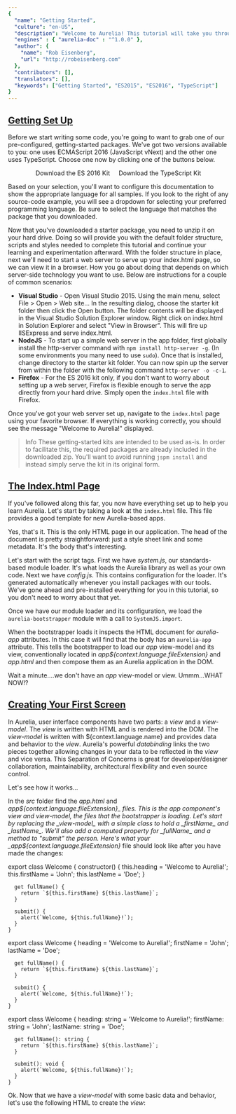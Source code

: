 ```yaml
---
{
  "name": "Getting Started",
  "culture": "en-US",
  "description": "Welcome to Aurelia! This tutorial will take you through creating a simple application using Aurelia and briefly explain its main concepts. We assume you are familiar with JavaScript, HTML, and CSS.",
  "engines" : { "aurelia-doc" : "^1.0.0" },
  "author": {
  	"name": "Rob Eisenberg",
  	"url": "http://robeisenberg.com"
  },
  "contributors": [],
  "translators": [],
  "keywords": ["Getting Started", "ES2015", "ES2016", "TypeScript"]
}
---
```

## [Getting Set Up](aurelia-doc://section/1/version/1.0.0)

Before we start writing some code, you're going to want to grab one of our pre-configured, getting-started packages. We've got two versions available to you: one uses ECMAScript 2016 (JavaScript vNext) and the other one uses TypeScript. Choose one now by clicking one of the buttons below.

<div style="text-align: center;">
  <a class="au-button" href="http://aurelia.io/downloads/kit-es2016.zip" style="text-decoration: none; margin: 32px 8px 42px 8px;" target="_blank">Download the ES 2016 Kit</a>
  <a class="au-button" href="http://aurelia.io/downloads/kit-typescript.zip" style="text-decoration: none; margin: 32px 8px 42px 8px;" target="_blank">Download the TypeScript Kit</a>
</div>

Based on your selection, you'll want to configure this documentation to show the appropriate language for all samples. If you look to the right of any source-code example, you will see a dropdown for selecting your preferred programming language. Be sure to select the language that matches the package that you downloaded.

Now that you've downloaded a starter package, you need to unzip it on your hard drive. Doing so will provide you with the default folder structure, scripts and styles needed to complete this tutorial and continue your learning and experimentation afterward. With the folder structure in place, next we'll need to start a web server to serve up your index.html page, so we can view it in a browser. How you go about doing that depends on which server-side technology you want to use. Below are instructions for a couple of common scenarios:

* **Visual Studio** - Open Visual Studio 2015. Using the main menu, select File > Open > Web site... In the resulting dialog, choose the starter kit folder then click the Open button. The folder contents will be displayed in the Visual Studio Solution Explorer window. Right click on index.html in Solution Explorer and select "View in Browser". This will fire up IISExpress and serve index.html.
* **NodeJS** - To start up a simple web server in the app folder, first globally install the http-server command with `npm install http-server -g`. (In some environments you many need to use `sudo`). Once that is installed, change directory to the starter kit folder. You can now spin up the server from within the folder with the following command `http-server -o -c-1`.
* **Firefox** - For the ES 2016 kit only, if you don't want to worry about setting up a web server, Firefox is flexible enough to serve the app directly from your hard drive. Simply open the `index.html` file with Firefox.

Once you've got your web server set up, navigate to the `index.html` page using your favorite browser. If everything is working correctly, you should see the message "Welcome to Aurelia!" displayed.

> Info
> These getting-started kits are intended to be used as-is. In order to facilitate this, the required packages are already included in the downloaded zip. You'll want to avoid running `jspm install` and instead simply serve the kit in its original form.

## [The Index.html Page](aurelia-doc://section/2/version/1.0.0)

If you've followed along this far, you now have everything set up to help you learn Aurelia. Let's start by taking a look at the `index.html` file. This file provides a good template for new Aurelia-based apps.

<code-listing heading="index.html">
  <source-code lang="HTML">
    <!doctype html>
    <html>
      <head>
        <title>Aurelia</title>
        <link rel="stylesheet" href="styles/styles.css">
        <meta name="viewport" content="width=device-width, initial-scale=1">
      </head>
      <body aurelia-app>
        <script src="jspm_packages/system.js"></script>
        <script src="config.js"></script>
        <script>
          SystemJS.import('aurelia-bootstrapper');
        </script>
      </body>
    </html>
  </source-code>
</code-listing>

Yes, that's it. This is the only HTML page in our application. The head of the document is pretty straightforward: just a style sheet link and some metadata. It's the body that's interesting.

Let's start with the script tags. First we have _system.js_, our standards-based module loader. It's what loads the Aurelia library as well as your own code. Next we have _config.js_. This contains configuration for the loader. It's generated automatically whenever you install packages with our tools. We've gone ahead and pre-installed everything for you in this tutorial, so you don't need to worry about that yet.

Once we have our module loader and its configuration, we load the `aurelia-bootstrapper` module with a call to `SystemJS.import`.

When the bootstrapper loads it inspects the HTML document for _aurelia-app_ attributes. In this case it will find that the body has an `aurelia-app` attribute. This tells the bootstrapper to load our _app_ view-model and its view, conventionally located in _app${context.language.fileExtension}_ and _app.html_ and then compose them as an Aurelia application in the DOM.

Wait a minute....we don't have an _app_ view-model or view. Ummm...WHAT NOW!?

## [Creating Your First Screen](aurelia-doc://section/3/version/1.0.0)

In Aurelia, user interface components have two parts: a _view_ and a _view-model_. The _view_ is written with HTML and is rendered into the DOM. The _view-model_ is written with ${context.language.name} and provides data and behavior to the _view_. Aurelia's powerful _databinding_ links the two pieces together allowing changes in your data to be reflected in the _view_ and vice versa. This Separation of Concerns is great for developer/designer collaboration, maintainability, architectural flexibility and even source control.

Let's see how it works...

In the _src_ folder find the _app.html_ and _app${context.language.fileExtension}_ files. This is the app component's view and view-model, the files that the bootstrapper is loading. Let's start by replacing the _view-model_ with a simple class to hold a _firstName_ and _lastName_. We'll also add a computed property for _fullName_ and a method to "submit" the person. Here's what your _app${context.language.fileExtension}_ file should look like after you have made the changes:

<code-listing heading="app${context.language.fileExtension}">
  <source-code lang="ES 2015">
    export class Welcome {
      constructor() {
        this.heading = 'Welcome to Aurelia!';
        this.firstName = 'John';
        this.lastName = 'Doe';
      }

      get fullName() {
        return `${this.firstName} ${this.lastName}`;
      }

      submit() {
        alert(`Welcome, ${this.fullName}!`);
      }
    }
  </source-code>
  <source-code lang="ES 2016">
    export class Welcome {
      heading = 'Welcome to Aurelia!';
      firstName = 'John';
      lastName = 'Doe';

      get fullName() {
        return `${this.firstName} ${this.lastName}`;
      }

      submit() {
        alert(`Welcome, ${this.fullName}!`);
      }
    }
  </source-code>
  <source-code lang="TypeScript">
    export class Welcome {
      heading: string = 'Welcome to Aurelia!';
      firstName: string = 'John';
      lastName: string = 'Doe';

      get fullName(): string {
        return `${this.firstName} ${this.lastName}`;
      }

      submit(): void {
        alert(`Welcome, ${this.fullName}!`);
      }
    }
  </source-code>
</code-listing>

Ok. Now that we have a _view-model_ with some basic data and behavior, let's use the following HTML to create the _view_:

<code-listing heading="app.html">
  <source-code lang="HTML">
    <template>
      <section>
        <h2>${heading}</h2>

        <form submit.trigger="submit()">
          <div>
            <label>First Name</label>
            <input type="text" value.bind="firstName">
          </div>
          <div>
            <label>Last Name</label>
            <input type="text" value.bind="lastName">
          </div>
          <div>
            <label>Full Name</label>
            <p>${fullName}</p>
          </div>
          <button type="submit">Submit</button>
        </form>
      </section>
    </template>
  </source-code>
</code-listing>

The first thing to notice is that all views are contained within a `template` tag, part of the W3C spec for Web Components. This particular view is a basic input form. Look at the input controls. Did you notice `value.bind="firstName"`? That databinds the input's _value_ to the _firstName_ property in our view-model. Any time the view-model's property changes, the input will be updated with the new value. Any time you change the value in the input control, Aurelia will push the new value into your view-model. It's that easy.

There are a couple more interesting things in this example. In the last form group you can see this syntax in the HTML content: `\${fullName}`. That's a string interpolation. It's a one-way binding from the view-model into the view that is automatically converted to a string and interpolated into the document. Finally, have a look at the form element itself. You should notice this: `submit.trigger="submit()"`. That's an event binding. Whenever the form's _submit_ event is fired the _submit_ method on the view-model will be invoked.

Let's refresh our browser to see the updated app in action. Pretty cool, yes!?

> Info: Binding Commands
> The `.bind` command uses the default binding behavior for any property. The default is one-way binding (model to view) for everything except form controls, which default to two-way. You can always override this by using the explicit binding commands `.one-way`, `.two-way` and `.one-time`. Similarly, you can use `.delegate` for event delegation in place of `.trigger`.

## [Adding Navigation](aurelia-doc://section/4/version/1.0.0)

A one-page app isn't very interesting. We should probably add some more screens and set up a client-side router, don't you think? Let's begin by renaming our _app${context.language.fileExtension}_ and _app.html_ to _welcome${context.language.fileExtension}_ and _welcome.html_ respectively. This will be the first screen of our multi-screen app. Now, let's create a new _app${context.language.fileExtension}_ and _app.html_ which will serve as our "layout",  "master page" or "root component". The view will contain our navigation UI and the content placeholder for the current screen and the view-model will configure a router instance with our routes. We'll start with the view-model so you can see how to set up the router:

<code-listing heading="app${context.language.fileExtension}">
  <source-code lang="ES 2015/2016">
    export class App {
      configureRouter(config, router) {
        config.title = 'Aurelia';
        config.map([
          { route: ['','welcome'], name: 'welcome', moduleId: './welcome', nav: true, title:'Welcome' }
        ]);

        this.router = router;
      }
    }
  </source-code>
  <source-code lang="TypeScript">
    import {RouterConfiguration, Router} from 'aurelia-router';

    export class App {
      router: Router;

      configureRouter(config: RouterConfiguration, router: Router) {
        config.title = 'Aurelia';
        config.map([
          { route: ['','welcome'], name: 'welcome', moduleId: './welcome', nav: true, title:'Welcome' }
        ]);

        this.router = router;
      }
    }
  </source-code>
</code-listing>

Ok, we want to use the router, so we begin by creating and exporting our _App_ class and having it implement the `configureRouter` callback. This callback will be invoked with a configuration object. Using the configuration object, we set a title to use when generating the document's title, then map our routes. Each route has the following properties:

* `route`: This is a pattern which, when matched, will cause the router to navigate to this route. You can use static routes like above, but you can also use parameters like this: `customer/:id`. There's also support for wildcard routes and query string parameters. The route can be a single string pattern or an array of patterns as above.
* `name`: This is a name to use in code when generating URLs for the route.
* `moduleId`: This is a path which specifies the component you want to render for this route.
* `title`: You can optionally provide a title to be used in generating the document's title.
* `nav`: If this route should be included in the _navigation model_ because you want to generate a UI with it, set this to true (or a number indicating order).

<code-listing heading="app.html">
  <source-code lang="HTML">
    <template>
      <require from="bootstrap/css/bootstrap.css"></require>
      <require from="font-awesome/css/font-awesome.css"></require>

      <nav class="navbar navbar-default navbar-fixed-top" role="navigation">
        <div class="navbar-header">
          <button type="button" class="navbar-toggle" data-toggle="collapse" data-target="#bs-example-navbar-collapse-1">
            <span class="sr-only">Toggle Navigation</span>
            <span class="icon-bar"></span>
            <span class="icon-bar"></span>
            <span class="icon-bar"></span>
          </button>
          <a class="navbar-brand" href="#">
            <i class="fa fa-home"></i>
            <span>${router.title}</span>
          </a>
        </div>

        <div class="collapse navbar-collapse" id="bs-example-navbar-collapse-1">
          <ul class="nav navbar-nav">
            <li repeat.for="row of router.navigation" class="${row.isActive ? 'active' : ''}">
              <a href.bind="row.href">${row.title}</a>
            </li>
          </ul>

          <ul class="nav navbar-nav navbar-right">
            <li class="loader" if.bind="router.isNavigating">
              <i class="fa fa-spinner fa-spin fa-2x"></i>
            </li>
          </ul>
        </div>
      </nav>

      <div class="page-host">
        <router-view></router-view>
      </div>
    </template>
  </source-code>
</code-listing>

Following our simple app-building convention, the `App` class will be databound to the above view in _app.html_. A large part of this markup deals with setting up the main navigation structure. But before we get into that...do you see the `require` elements at the top of the view? In the same way that you can use `import` statements in ES2015/2016, Aurelia enables you to use `require` elements in HTML. The require element enables loading and including of functionality such as custom elements and behaviors, and in this case, CSS. Here, since our sample app is going to use some bootstrap styles and icons from font-awesome, we "require" those style sheets. With that in place, we can use bootstrap to lay out our navigation structure, as above. But that's not the interesting part of this view. What we really want to focus on is the binding and custom elements...

Since you've seen basic binding and string interpolation already, let's focus on the new stuff. Take a look at the navbar-nav `ul` element. Its `li` demonstrates how to use a repeater with the following expression `repeat.for="row of router.navigation"`. This will create one `li` for each item in the `router.navigation` array. The local variable is _row_ and you can see that used throughout the `li` and its child elements.

> Info
> The `navigation` property on the router is an array populated with all the routes you marked as `nav:true` in your route config. Aurelia models its `repeat.for` syntax after the new standard ES2015 `for..of` loop. So, you can think of looping over the array of navigable routes and generating UI for each.

Also on the `li` you can see a demonstration of how to use string interpolation to dynamically add/remove classes. Further down in the view, there's a second `ul`. See the binding on its single child `li`? `if.bind="router.isNavigating"` This conditionally adds/removes the `li` based on the value of the bound expression. Conveniently, the router will update its `isNavigating` property whenever it is....navigating.

The last piece we want to look at is the `router-view` custom element near the bottom of the view. This element, provided by Aurelia, represents the location in the DOM where the current "screen" will be rendered, based on the configured router's state.

With this in place, go ahead and refresh the browser and have a look. You should now see a main navigation with a single selected tab for our "welcome" route. The _welcome_ view should display in the main content area and function as before. Open up the browser's debug tools and have a look at the live DOM. You will see that the _welcome_ view content is displayed inside the `router-view`.

## [Adding a Second Page](aurelia-doc://section/5/version/1.0.0)

Well, we've technically got a navigation application now...but it's not very interesting because there's still only one screen. Let's add a second screen. Can you guess how to do it? I bet you can...

Let's display some users from Github. To do that, let's first configure our router for the hypothetical screen:

<code-listing heading="app${context.language.fileExtension} (updated)">
  <source-code lang="ES 2015/2016">
    export class App {
      configureRouter(config, router){
        config.title = 'Aurelia';
        config.map([
          { route: ['','welcome'],  name: 'welcome',  moduleId: './welcome',  nav: true, title:'Welcome' },
          { route: 'users',         name: 'users',    moduleId: './users',    nav: true, title:'Github Users' }
        ]);

        this.router = router;
      }
    }
  </source-code>
  <source-code lang="TypeScript">
    import {RouterConfiguration, Router} from 'aurelia-router';

    export class App {
      router: Router;

      configureRouter(config: RouterConfiguration, router: Router) {
        config.title = 'Aurelia';
        config.map([
          { route: ['','welcome'],  name: 'welcome',  moduleId: './welcome',  nav: true, title:'Welcome' },
          { route: 'users',         name: 'users',    moduleId: './users',    nav: true, title:'Github Users' }
        ]);

        this.router = router;
      }
    }
  </source-code>
</code-listing>

If you guessed that we need to create a _users${context.language.fileExtension}_ and _users.html_ file, you are correct. Here's the source:

<code-listing heading="users${context.language.fileExtension}">
  <source-code lang="ES 2015">
    import {HttpClient} from 'aurelia-fetch-client';
    import 'fetch';

    export class Users {
      static inject() { return [HttpClient]; }

      constructor(http) {
        this.http = http;
        this.heading = 'Github Users';
        this.users = [];

        http.configure(config => {
          config
            .useStandardConfiguration()
            .withBaseUrl('https://api.github.com/');
        });
      }

      activate() {
        return this.http.fetch('users')
          .then(response => response.json())
          .then(users => this.users = users);
      }
    }
  </source-code>
  <source-code lang="ES 2016">
    import {inject} from 'aurelia-framework';
    import {HttpClient} from 'aurelia-fetch-client';
    import 'fetch';

    @inject(HttpClient)
    export class Users {
      heading = 'Github Users';
      users = [];

      constructor(http) {
        http.configure(config => {
          config
            .useStandardConfiguration()
            .withBaseUrl('https://api.github.com/');
        });

        this.http = http;
      }

      activate() {
        return this.http.fetch('users')
          .then(response => response.json())
          .then(users => this.users = users);
      }
    }
  </source-code>
  <source-code lang="TypeScript">
    import {autoinject} from 'aurelia-framework';
    import {HttpClient} from 'aurelia-fetch-client';
    import 'fetch';

    @autoinject
    export class Users {
      heading: string = 'Github Users';
      users: any[] = [];

      constructor(private http: HttpClient) {
        http.configure(config => {
          config
            .useStandardConfiguration()
            .withBaseUrl('https://api.github.com/');
        });
      }

      activate() {
        return this.http.fetch('users')
          .then(response => response.json())
          .then(users => this.users = users);
      }
    }
  </source-code>
</code-listing>

There's a lot of cool stuff here. Let's start at the beginning. We are importing `HttpClient` from Aurelia's Fetch plugin, as well as the fetch polyfill. This lets us make HTTP requests in a very simple way, based on the upcoming W3C Fetch standard. This plugin is not included with the default Aurelia configuration but we've included it in this starter kit for you.

> Info
> In a later tutorial we'll talk more about the power of the integrated package manager and loader.

If you are using ES2016, take a look at the `inject` decorator. What does that do? Well, Aurelia creates the UI components as needed to render your app. It does this by using a [Dependency Injection](http://en.wikipedia.org/wiki/Dependency_injection) container capable of providing constructor dependencies like HttpClient. How does the DI system know what to provide? All you have to do is add that ES2016 `inject` decorator to your class. It should pass a list of types to provide instances of. There should be one argument for each constructor parameter. In the above example, we needed an HttpClient instance, so we added the `HttpClient` type in the `inject` decorator and then added a corresponding parameter in the constructor.

If you are sticking with ES2015, or don't want to use decorators, you can also add a static `inject` method or property to the class that returns an array of types to inject.

If you are using TypeScript >= 1.5, you can add the `@autoinject` decorator to your class and leave out the Types in the decorator call, but just use them on the constructor's signature.

Aurelia's router enforces a lifecycle on view-models whenever routes change. This is referred to as the "Screen Activation Lifecycle" or "Navigation Lifecycle". View-models can optionally hook into various parts of the lifecycle to control flow into and out of the route. When your route is ready to activate the router will call the `activate` hook, if present. In the above code, we use this hook to call the GitHub API and get some users back. Notice that we return the result of the http request back from our `activate` method. All the `HttpClient` APIs return a `Promise`. The router will detect a `Promise` and wait to complete navigation until after it resolves. So, in this way, you can optionally force the router to delay displaying the page until it is populated with data.

> Info: Navigation Lifecycle Hooks
> The full navigation lifecycle includes `canActivate`, `activate`, `canDeactivate` and `deactivate` hooks. The can* methods can return a boolean (or Promise of boolean) to accept or reject the transition into or out of the current screen.

> Info
> If you aren't familiar with [Promises](http://www.html5rocks.com/en/tutorials/es6/promises/), these are a new feature of ES2015 designed to improve asynchronous programming. A `Promise` is an object that represents a future result. Essentially, it represents a "promise" to complete some work or to provide some data at some point in the future.

<code-listing heading="users.html">
  <source-code lang="HTML">
    <template>
      <section>
        <h2>${heading}</h2>
        <div class="row au-stagger">
          <div class="col-sm-6 col-md-3 card-container" repeat.for="user of users">
            <div class="card">
              <canvas class="header-bg" width="250" height="70"></canvas>
              <div class="avatar">
                <img src.bind="user.avatar_url" crossorigin />
              </div>
              <div class="content">
                <p class="name">${user.login}</p>
                <p><a target="_blank" class="btn btn-default" href.bind="user.html_url">Contact</a></p>
              </div>
            </div>
          </div>
        </div>
      </section>
    </template>
  </source-code>
</code-listing>

The view for this screen is pretty straightforward. There's nothing you haven't seen before. Once you've got all this in place, go ahead and run your app again. You should now see two items in the nav bar and be able to switch back and forth between them. Huzzah!

Let's recap. To add a page to your app:

1. Add the route configuration to the _app${context.language.fileExtension}_ router.
2. Add a view-model.
3. Add a view with the same name (but with an .html extension).
4. Celebrate.

## [Bonus: Creating a Custom Element](aurelia-doc://section/6/version/1.0.0)

Look at you, you overachiever! I see you're interested in learning some extra awesome on this fine day. In that case, let's create a custom HTML element. I think a good candidate for this is our navbar. That's a lot of HTML in our _app.html_ file. Why not extract a custom `<nav-bar>` element to make things a bit more declarative? Here's what we want to be able to write in the end:

<code-listing heading="app.html">
  <source-code lang="HTML">
    <template>
      <require from="bootstrap/css/bootstrap.css"></require>
      <require from="font-awesome/css/font-awesome.css"></require>
      <require from='./nav-bar'></require>

      <nav-bar router.bind="router"></nav-bar>

      <div class="page-host">
        <router-view></router-view>
      </div>
    </template>
  </source-code>
</code-listing>

This code requires a `nav-bar` element from "nav-bar" and once it's available in the view, we can use it like any other element, including databinding to its custom properties (like _router_). So, how do we get to this end product?

Guess what? Our simple view-model/view conventions still apply for custom elements. Let's create a _nav-bar${context.language.fileExtension}_ and a _nav-bar.html_. Here's the code for the view-model first:

<code-listing heading="nav-bar${context.language.fileExtension}">
  <source-code lang="ES 2015">
    import {bindable, decorators} from 'aurelia-framework';

    export let NavBar = decorators(bindable('router')).on(class {
      constructor() {
        this.router = null;
      }
    });
  </source-code>
  <source-code lang="ES 2016">
    import {bindable} from 'aurelia-framework';

    export class NavBar {
      @bindable router = null;
    }
  </source-code>
  <source-code lang="TypeScript">
    import {bindable} from 'aurelia-framework';
    import {Router} from 'aurelia-router';

    export class NavBar {
      @bindable router: Router = null;
    }
  </source-code>
</code-listing>

To create a custom element, you create and export a class. Since this class is going to be used in HTML as an element, we need to tell the framework what properties on the class should appear as attributes on the element. To do that, we use the _bindable_ decorator. Like _inject_, _bindable_ is a way to provide information about your class to the Aurelia framework. Aurelia is smart and can infer many things, but when it can't or when you want to do something different than the conventions, you supply some additional information through decorators. The `bindable` decorator tells the framework that we want our class's `router` property to be surfaced as an attribute in the HTML. Once it's surfaced as an attribute, we can bind to it in the view.

<code-listing heading="nav-bar.html">
  <source-code lang="HTML">
    <template>
      <nav class="navbar navbar-default navbar-fixed-top" role="navigation">
        <div class="navbar-header">
          <button type="button" class="navbar-toggle" data-toggle="collapse" data-target="#bs-example-navbar-collapse-1">
            <span class="sr-only">Toggle Navigation</span>
            <span class="icon-bar"></span>
            <span class="icon-bar"></span>
            <span class="icon-bar"></span>
          </button>
          <a class="navbar-brand" href="#">
            <i class="fa fa-home"></i>
            <span>${router.title}</span>
          </a>
        </div>

        <div class="collapse navbar-collapse" id="bs-example-navbar-collapse-1">
          <ul class="nav navbar-nav">
            <li repeat.for="row of router.navigation" class="${row.isActive ? 'active' : ''}">
              <a href.bind="row.href">${row.title}</a>
            </li>
          </ul>

          <ul class="nav navbar-nav navbar-right">
            <li class="loader" if.bind="router.isNavigating">
              <i class="fa fa-spinner fa-spin fa-2x"></i>
            </li>
          </ul>
        </div>
      </nav>
    </template>
  </source-code>
</code-listing>

This looks almost identical to the navbar HTML in our original _app.html_ file. We've basically extracted that and put it into this template. Instead of binding to _app${context.language.fileExtension}_ though, it's now binding to _nav-bar${context.language.fileExtension}_.

This is a very simple custom element with no real behavior, but it is complete and usable as shown above.

Wait! I know what you are thinking. This custom element is so simple...it seems a bit silly to require a ${context.language.name} class just to define the single `router` property. Couldn't we get rid of that somehow? Well, the answer is YES. For very simple elements which have no behavior but simply provide a view that can be bound to a set of properties, we can omit the ${context.language.name} file altogether. Let's see how that works.

First, delete the _nav-bar${context.language.fileExtension}_ file. Next, we need to make one change to the _nav-bar.html_ file. On the template element, we can declare the bindable properties of our element like this:

<code-listing heading="nav-bar.html">
  <source-code lang="HTML">
    <template bindable="router">
      ...
    </template>
  </source-code>
</code-listing>

We can have more than one property by separating them by commas. Finally, we need to update our _app.html_ file so that the `require` element points to our html component. Here's what it should look like:

<code-listing heading="app.html">
  <source-code lang="HTML">
    <template>
      <require from="bootstrap/css/bootstrap.css"></require>
      <require from="font-awesome/css/font-awesome.css"></require>
      <require from='./nav-bar.html'></require>

      <nav-bar router.bind="router"></nav-bar>

      <div class="page-host">
        <router-view></router-view>
      </div>
    </template>
  </source-code>
</code-listing>

> Info: View Encapsulation
> Anything required into a view with the `require` element has visibility only inside that view. As a result, you don't have to worry about name conflicts between various view resources. For convenience, you can also load app-wide elements and other behaviors during your application's bootstrapping phase.

You may wonder how Aurelia determines the name of the custom element. By convention, it will use the export name of the class, lowered and hyphenated. In our html-only scenario, it will use the file name.

In addition to creating custom elements, you can also create custom attributes which add new behavior to existing elements. On occasion you may even need an attribute to dynamically control templates by adding and removing DOM from the view, like the `repeat` and `if` we used above. You can do all that and much more with Aurelia's powerful and extensible templating engine. Here's a secret...none of Aurelia's so-called "built in" behaviors are actually built in. They are in their own library and are "installed" into Aurelia as a plugin. We provide our built-ins using the same core that you have to build your own apps and plugins.

## [Bonus: Leveraging Child Routers](aurelia-doc://section/7/version/1.0.0)

Can't get enough can you? Well, I've got a treat for you. Let's add a third page to our app...with its own router! We call this a child router. Child routers have their own route configuration and navigate relative to the parent router. Prepare thyself for insanity....

First, let's update our _app${context.language.fileExtension}_ with the new configuration. Here's what it should look like:

<code-listing heading="app${context.language.fileExtension} (updated...again)">
  <source-code lang="ES 2015/2016">
    export class App {
      configureRouter(config, router) {
        config.title = 'Aurelia';
        config.map([
          { route: ['','welcome'],  name: 'welcome',      moduleId: './welcome',      nav: true, title:'Welcome' },
          { route: 'users',         name: 'users',        moduleId: './users',        nav: true, title:'Github Users' },
          { route: 'child-router',  name: 'child-router', moduleId: './child-router', nav: true, title:'Child Router' }
        ]);

        this.router = router;
      }
    }
  </source-code>
  <source-code lang="TypeScript">
    import {RouterConfiguration, Router} from 'aurelia-router';

    export class App {
      router: Router;

      configureRouter(config: RouterConfiguration, router: Router) {
        config.title = 'Aurelia';
        config.map([
          { route: ['','welcome'],  name: 'welcome',      moduleId: './welcome',      nav: true, title:'Welcome' },
          { route: 'users',         name: 'users',        moduleId: './users',        nav: true, title:'Github Users' },
          { route: 'child-router',  name: 'child-router', moduleId: './child-router', nav: true, title:'Child Router' }
        ]);

        this.router = router;
      }
    }
  </source-code>
</code-listing>

Nothing new there. The interesting part is what's inside _child-router${context.language.fileExtension}_...

<code-listing heading="child-router${context.language.fileExtension}">
  <source-code lang="ES 2016">
    export class ChildRouter {
      heading = 'Child Router';

      configureRouter(config, router){
        config.map([
          { route: ['','welcome'],  name: 'welcome',       moduleId: './welcome',       nav: true, title:'Welcome' },
          { route: 'users',         name: 'users',         moduleId: './users',         nav: true, title:'Github Users' },
          { route: 'child-router',  name: 'child-router',  moduleId: './child-router',  nav: true, title:'Child Router' }
        ]);

        this.router = router;
      }
    }
  </source-code>
  <source-code lang="ES 2015">
    export class ChildRouter {
      constructor() {
        this.heading = 'Child Router';
      }

      configureRouter(config, router) {
        config.map([
          { route: ['','welcome'],  name: 'welcome',       moduleId: './welcome',       nav: true, title:'Welcome' },
          { route: 'users',         name: 'users',         moduleId: './users',         nav: true, title:'Github Users' },
          { route: 'child-router',  name: 'child-router',  moduleId: './child-router',  nav: true, title:'Child Router' }
        ]);

        this.router = router;
      }
    }
  </source-code>
  <source-code lang="TypeScript">
    import {RouterConfiguration, Router} from 'aurelia-router';

    export class ChildRouter {
      heading: string = 'Child Router';
      router: Router;

      configureRouter(config: RouterConfiguration, router: Router) {
        config.map([
          { route: ['','welcome'],  name: 'welcome',       moduleId: './welcome',       nav: true, title:'Welcome' },
          { route: 'users',         name: 'users',         moduleId: './users',         nav: true, title:'Github Users' },
          { route: 'child-router',  name: 'child-router',  moduleId: './child-router',  nav: true, title:'Child Router' }
        ]);

        this.router = router;
      }
    }
  </source-code>
</code-listing>

What!? It's practically the same configuration as `App`? What? Why? Well...you should probably never do this in real life...but it's pretty cool what this does. This, my friends, is a recursive router, and we're doing it because we can.

For completeness, here's the view:

<code-listing heading="child-router.html">
  <source-code lang="HTML">
    <template>
      <section>
        <h2>${heading}</h2>
        <div>
          <div class="col-md-2">
            <ul class="well nav nav-pills nav-stacked">
              <li repeat.for="row of router.navigation" class="${row.isActive ? 'active' : ''}">
                <a href.bind="row.href">${row.title}</a>
              </li>
            </ul>
          </div>
          <div class="col-md-10" style="padding: 0">
            <router-view></router-view>
          </div>
        </div>
      </section>
    </template>
  </source-code>
</code-listing>

Run the app and see the magic....and pray the universe doesn't explode.

## [Conclusion](aurelia-doc://section/8/version/1.0.0)

With its strong focus on developer experience, Aurelia can enable you to not only create amazing applications, but also enjoy the process. We've designed it with simple conventions in mind so you don't need to waste time with tons of configuration or write boilerplate code just to satisfy a stubborn or restrictive framework. You'll never hit a roadblock with Aurelia either. It's been carefully designed to be pluggable and customizable.

Thanks for taking the time to read through our guide. We hope you'll explore the docs and build something awesome. We look forward to seeing what you will make.

